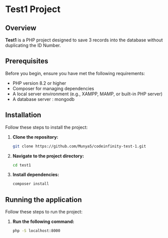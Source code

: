 # Test1 Project

## Overview
**Test1** is a PHP project designed to save 3 records into the database without duplicating the ID Number.


## Prerequisites
Before you begin, ensure you have met the following requirements:
- PHP version 8.2 or higher
- Composer for managing dependencies
- A local server environment (e.g., XAMPP, MAMP, or built-in PHP server)
- A database server : mongodb

## Installation
Follow these steps to install the project:

1. **Clone the repository:**
   ```bash
   git clone https://github.com/Munya5/codeinfinity-test-1.git
   
2. **Navigate to the project directory:**
   ```bash
   cd test1
   
3. **Install dependencies:**
   ```bash
   composer install

## Running the application
Follow these steps to run the project:

1. **Run the following command:**
   ```bash
   php -S localhost:8000


   
   
